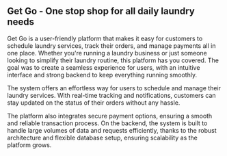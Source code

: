 ## Get Go - One stop shop for all daily laundry needs

Get Go is a user-friendly platform that makes it easy for customers to schedule laundry services, track their orders, and manage payments all in one place. Whether you're running a laundry business or just someone looking to simplify their laundry routine, this platform has you covered. The goal was to create a seamless experience for users, with an intuitive interface and strong backend to keep everything running smoothly.

The system offers an effortless way for users to schedule and manage their laundry services. With real-time tracking and notifications, customers can stay updated on the status of their orders without any hassle.

The platform also integrates secure payment options, ensuring a smooth and reliable transaction process. On the backend, the system is built to handle large volumes of data and requests efficiently, thanks to the robust architecture and flexible database setup, ensuring scalability as the platform grows.
